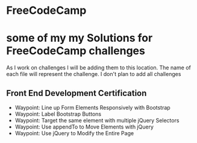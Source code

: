 # FreeCodeCamp
<h1>some of my my Solutions for FreeCodeCamp challenges</h1>
<p>As I work on challenges I will be adding them to this location. The name of each file will represent the challenge. I don't plan to add all challenges</p>

<h2>Front End Development Certification</h2>
<ul>
<li>Waypoint: Line up Form Elements Responsively with Bootstrap</li>
<li>Waypoint: Label Bootstrap Buttons</li>
<li>Waypoint: Target the same element with multiple jQuery Selectors</li>
<li>Waypoint: Use appendTo to Move Elements with jQuery</li>
<li>Waypoint: Use jQuery to Modify the Entire Page</li>


</ul>
